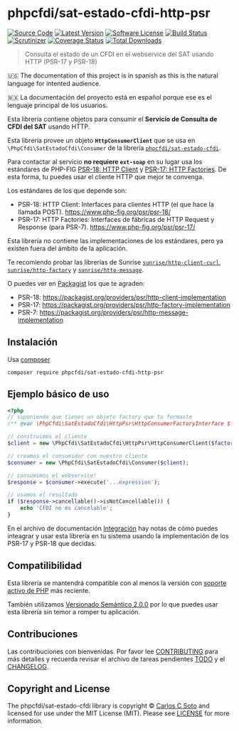 # phpcfdi/sat-estado-cfdi-http-psr

[![Source Code][badge-source]][source]
[![Latest Version][badge-release]][release]
[![Software License][badge-license]][license]
[![Build Status][badge-build]][build]
[![Scrutinizer][badge-quality]][quality]
[![Coverage Status][badge-coverage]][coverage]
[![Total Downloads][badge-downloads]][downloads]

> Consulta el estado de un CFDI en el webservice del SAT usando HTTP (PSR-17 y PSR-18)

:us: The documentation of this project is in spanish as this is the natural language for intented audience.

:mexico: La documentación del proyecto está en español porque ese es el lenguaje principal de los usuarios.

Esta librería contiene objetos para consumir el **Servicio de Consulta de CFDI del SAT** usando HTTP.

Esta librería provee un objeto **`HttpConsumerClient`** que se usa en `\PhpCfdi\SatEstadoCfdi\Consumer`
de la librería [`phpcfdi/sat-estado-cfdi`](https://github.com/phpcfdi/sat-estado-cfdi).

Para contactar al servicio **no requiere `ext-soap`** en su lugar usa los estándares de PHP-FIG
[PSR-18: HTTP Client](https://www.php-fig.org/psr/psr-18/) y [PSR-17: HTTP Factories](https://www.php-fig.org/psr/psr-17/).
De esta forma, tu puedes usar el cliente HTTP que mejor te convenga.

Los estándares de los que depende son:

- PSR-18: HTTP Client: Interfaces para clientes HTTP (el que hace la llamada POST).
  <https://www.php-fig.org/psr/psr-18/>
- PSR-17: HTTP Factories: Interfaces de fábricas de HTTP Request y Response (para PSR-7).
  <https://www.php-fig.org/psr/psr-17/>

Esta librería no contiene las implementaciones de los estándares, pero ya existen fuera del ámbito de la aplicación.

Te recomiendo probar las librerías de Sunrise
[`sunrise/http-client-curl`](https://github.com/sunrise-php/http-client-curl),
[`sunrise/http-factory`](https://github.com/sunrise-php/http-factory) y
[`sunrise/http-message`](https://github.com/sunrise-php/http-message).

O puedes ver en [Packagist](https://packagist.org/) los que te agraden:

  - PSR-18: <https://packagist.org/providers/psr/http-client-implementation>
  - PSR-17: <https://packagist.org/providers/psr/http-factory-implementation>
  - PSR-7: <https://packagist.org/providers/psr/http-message-implementation>


## Instalación

Usa [composer](https://getcomposer.org/)

```shell
composer require phpcfdi/sat-estado-cfdi-http-psr
```

## Ejemplo básico de uso

```php
<?php
// suponiendo que tienes un objeto factory que tu formaste
/** @var \PhpCfdi\SatEstadoCfdi\HttpPsr\HttpConsumerFactoryInterface $factory */

// construimos el cliente
$client = new \PhpCfdi\SatEstadoCfdi\HttpPsr\HttpConsumerClient($factory);

// creamos el consumidor con nuestro cliente
$consumer = new \PhpCfdi\SatEstadoCfdi\Consumer($client);

// consumimos el webservice!
$response = $consumer->execute('...expression');

// usamos el resultado
if ($response->cancellable()->isNotCancellable()) {
    echo 'CFDI no es cancelable';
}
```

En el archivo de documentación [Integración](docs/Integracion.md) hay notas de cómo puedes inteagrar
y usar esta librería en tu sistema usando la implementación de los PSR-17 y PSR-18 que decidas.


## Compatilibilidad

Esta librería se mantendrá compatible con al menos la versión con
[soporte activo de PHP](http://php.net/supported-versions.php) más reciente.

También utilizamos [Versionado Semántico 2.0.0](https://semver.org/lang/es/) por lo que puedes usar esta librería
sin temor a romper tu aplicación.


## Contribuciones

Las contribuciones con bienvenidas. Por favor lee [CONTRIBUTING][] para más detalles
y recuerda revisar el archivo de tareas pendientes [TODO][] y el [CHANGELOG][].


## Copyright and License

The phpcfdi/sat-estado-cfdi library is copyright © [Carlos C Soto](http://eclipxe.com.mx/)
and licensed for use under the MIT License (MIT). Please see [LICENSE][] for more information.


[contributing]: https://github.com/phpcfdi/sat-estado-cfdi-http-psr/blob/master/CONTRIBUTING.md
[changelog]: https://github.com/phpcfdi/sat-estado-cfdi-http-psr/blob/master/docs/CHANGELOG.md
[todo]: https://github.com/phpcfdi/sat-estado-cfdi-http-psr/blob/master/docs/TODO.md

[source]: https://github.com/phpcfdi/sat-estado-cfdi-http-psr
[release]: https://github.com/phpcfdi/sat-estado-cfdi-http-psr/releases
[license]: https://github.com/phpcfdi/sat-estado-cfdi-http-psr/blob/master/LICENSE
[build]: https://travis-ci.org/phpcfdi/sat-estado-cfdi-http-psr?branch=master
[quality]: https://scrutinizer-ci.com/g/phpcfdi/sat-estado-cfdi-http-psr/
[coverage]: https://scrutinizer-ci.com/g/phpcfdi/sat-estado-cfdi-http-psr/code-structure/master/code-coverage
[downloads]: https://packagist.org/packages/phpcfdi/sat-estado-cfdi-http-psr

[badge-source]: http://img.shields.io/badge/source-phpcfdi/sat--estado--cfdi--http--psr-blue.svg?style=flat-square
[badge-release]: https://img.shields.io/github/release/phpcfdi/sat-estado-cfdi-http-psr.svg?style=flat-square
[badge-license]: https://img.shields.io/badge/license-MIT-brightgreen.svg?style=flat-square
[badge-build]: https://img.shields.io/travis/phpcfdi/sat-estado-cfdi-http-psr/master.svg?style=flat-square
[badge-quality]: https://img.shields.io/scrutinizer/g/phpcfdi/sat-estado-cfdi-http-psr/master.svg?style=flat-square
[badge-coverage]: https://img.shields.io/scrutinizer/coverage/g/phpcfdi/sat-estado-cfdi-http-psr/master.svg?style=flat-square
[badge-downloads]: https://img.shields.io/packagist/dt/phpcfdi/sat-estado-cfdi-http-psr.svg?style=flat-square
